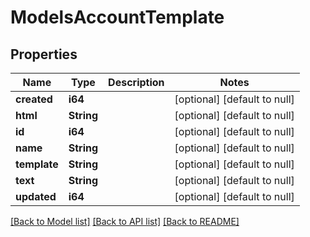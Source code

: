 # ModelsAccountTemplate

## Properties
Name | Type | Description | Notes
------------ | ------------- | ------------- | -------------
**created** | **i64** |  | [optional] [default to null]
**html** | **String** |  | [optional] [default to null]
**id** | **i64** |  | [optional] [default to null]
**name** | **String** |  | [optional] [default to null]
**template** | **String** |  | [optional] [default to null]
**text** | **String** |  | [optional] [default to null]
**updated** | **i64** |  | [optional] [default to null]

[[Back to Model list]](../README.md#documentation-for-models) [[Back to API list]](../README.md#documentation-for-api-endpoints) [[Back to README]](../README.md)


